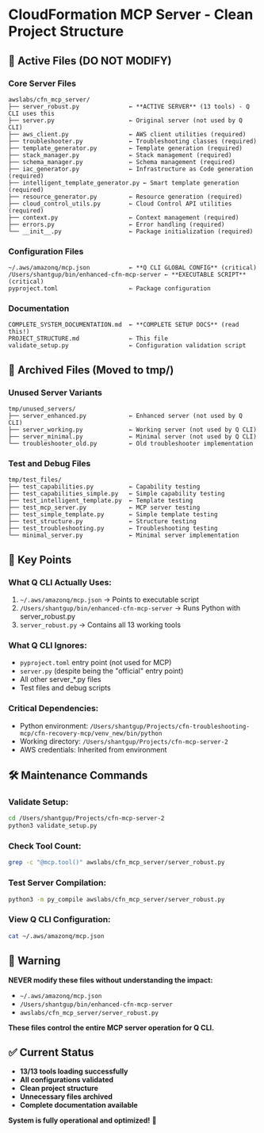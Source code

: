 # CloudFormation MCP Server - Clean Project Structure

## 📁 **Active Files (DO NOT MODIFY)**

### **Core Server Files**
```
awslabs/cfn_mcp_server/
├── server_robust.py              ← **ACTIVE SERVER** (13 tools) - Q CLI uses this
├── server.py                     ← Original server (not used by Q CLI)
├── aws_client.py                 ← AWS client utilities (required)
├── troubleshooter.py             ← Troubleshooting classes (required)
├── template_generator.py         ← Template generation (required)
├── stack_manager.py              ← Stack management (required)
├── schema_manager.py             ← Schema management (required)
├── iac_generator.py              ← Infrastructure as Code generation (required)
├── intelligent_template_generator.py ← Smart template generation (required)
├── resource_generator.py         ← Resource generation (required)
├── cloud_control_utils.py        ← Cloud Control API utilities (required)
├── context.py                    ← Context management (required)
├── errors.py                     ← Error handling (required)
└── __init__.py                   ← Package initialization (required)
```

### **Configuration Files**
```
~/.aws/amazonq/mcp.json           ← **Q CLI GLOBAL CONFIG** (critical)
/Users/shantgup/bin/enhanced-cfn-mcp-server ← **EXECUTABLE SCRIPT** (critical)
pyproject.toml                    ← Package configuration
```

### **Documentation**
```
COMPLETE_SYSTEM_DOCUMENTATION.md  ← **COMPLETE SETUP DOCS** (read this!)
PROJECT_STRUCTURE.md              ← This file
validate_setup.py                 ← Configuration validation script
```

## 📁 **Archived Files (Moved to tmp/)**

### **Unused Server Variants**
```
tmp/unused_servers/
├── server_enhanced.py            ← Enhanced server (not used by Q CLI)
├── server_working.py             ← Working server (not used by Q CLI)
├── server_minimal.py             ← Minimal server (not used by Q CLI)
└── troubleshooter_old.py         ← Old troubleshooter implementation
```

### **Test and Debug Files**
```
tmp/test_files/
├── test_capabilities.py          ← Capability testing
├── test_capabilities_simple.py   ← Simple capability testing
├── test_intelligent_template.py  ← Template testing
├── test_mcp_server.py            ← MCP server testing
├── test_simple_template.py       ← Simple template testing
├── test_structure.py             ← Structure testing
├── test_troubleshooting.py       ← Troubleshooting testing
└── minimal_server.py             ← Minimal server implementation
```

## 🎯 **Key Points**

### **What Q CLI Actually Uses:**
1. `~/.aws/amazonq/mcp.json` → Points to executable script
2. `/Users/shantgup/bin/enhanced-cfn-mcp-server` → Runs Python with server_robust.py
3. `server_robust.py` → Contains all 13 working tools

### **What Q CLI Ignores:**
- `pyproject.toml` entry point (not used for MCP)
- `server.py` (despite being the "official" entry point)
- All other server_*.py files
- Test files and debug scripts

### **Critical Dependencies:**
- Python environment: `/Users/shantgup/Projects/cfn-troubleshooting-mcp/cfn-recovery-mcp/venv_new/bin/python`
- Working directory: `/Users/shantgup/Projects/cfn-mcp-server-2`
- AWS credentials: Inherited from environment

## 🛠 **Maintenance Commands**

### **Validate Setup:**
```bash
cd /Users/shantgup/Projects/cfn-mcp-server-2
python3 validate_setup.py
```

### **Check Tool Count:**
```bash
grep -c "@mcp.tool()" awslabs/cfn_mcp_server/server_robust.py
```

### **Test Server Compilation:**
```bash
python3 -m py_compile awslabs/cfn_mcp_server/server_robust.py
```

### **View Q CLI Configuration:**
```bash
cat ~/.aws/amazonq/mcp.json
```

## 🚨 **Warning**

**NEVER modify these files without understanding the impact:**
- `~/.aws/amazonq/mcp.json`
- `/Users/shantgup/bin/enhanced-cfn-mcp-server`
- `awslabs/cfn_mcp_server/server_robust.py`

**These files control the entire MCP server operation for Q CLI.**

## ✅ **Current Status**

- **13/13 tools loading successfully**
- **All configurations validated**
- **Clean project structure**
- **Unnecessary files archived**
- **Complete documentation available**

**System is fully operational and optimized!** 🎉
